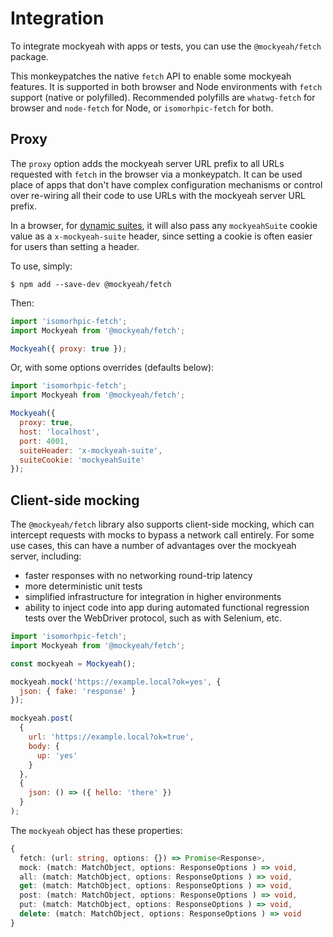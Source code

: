# Integration

To integrate mockyeah with apps or tests, you can use the `@mockyeah/fetch` package.

This monkeypatches the native `fetch` API to enable some mockyeah features. It is supported in both browser and Node environments with `fetch` support (native or polyfilled). Recommended polyfills are `whatwg-fetch` for browser and `node-fetch` for Node, or `isomorhpic-fetch` for both.

## Proxy

The `proxy` option adds the mockyeah server URL prefix to all URLs requested with `fetch` in the browser via a monkeypatch. It can be used place of apps that don't have complex configuration mechanisms or control over re-wiring all their code to use URLs with the mockyeah server URL prefix.

In a browser, for [dynamic suites](./Suites/Dynamic.md),
it will also pass any `mockyeahSuite` cookie value as a `x-mockyeah-suite` header,
since setting a cookie is often easier for users than setting a header.

To use, simply:

```console
$ npm add --save-dev @mockyeah/fetch
```

Then:

```js
import 'isomorhpic-fetch';
import Mockyeah from '@mockyeah/fetch';

Mockyeah({ proxy: true });
```

Or, with some options overrides (defaults below):

```js
import 'isomorhpic-fetch';
import Mockyeah from '@mockyeah/fetch';

Mockyeah({
  proxy: true,
  host: 'localhost',
  port: 4001,
  suiteHeader: 'x-mockyeah-suite',
  suiteCookie: 'mockyeahSuite'
});
```

## Client-side mocking

The `@mockyeah/fetch` library also supports client-side mocking, which can intercept
requests with mocks to bypass a network call entirely.
For some use cases, this can have a number of advantages over
the mockyeah server, including:

- faster responses with no networking round-trip latency
- more deterministic unit tests
- simplified infrastructure for integration in higher environments
- ability to inject code into app during automated functional regression tests over the
  WebDriver protocol, such as with Selenium, etc.

```js
import 'isomorhpic-fetch';
import Mockyeah from '@mockyeah/fetch';

const mockyeah = Mockyeah();

mockyeah.mock('https://example.local?ok=yes', {
  json: { fake: 'response' }
});

mockyeah.post(
  {
    url: 'https://example.local?ok=true',
    body: {
      up: 'yes'
    }
  },
  {
    json: () => ({ hello: 'there' })
  }
);
```

The `mockyeah` object has these properties:

```ts
{
  fetch: (url: string, options: {}) => Promise<Response>,
  mock: (match: MatchObject, options: ResponseOptions ) => void,
  all: (match: MatchObject, options: ResponseOptions ) => void,
  get: (match: MatchObject, options: ResponseOptions ) => void,
  post: (match: MatchObject, options: ResponseOptions ) => void,
  put: (match: MatchObject, options: ResponseOptions ) => void,
  delete: (match: MatchObject, options: ResponseOptions ) => void
}
```
